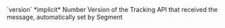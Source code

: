 <tr>
  <td>`version` *implicit*</td>
  <td>Number</td>
  <td>Version of the Tracking API that received the message, automatically set by Segment
  </td>
</tr>
